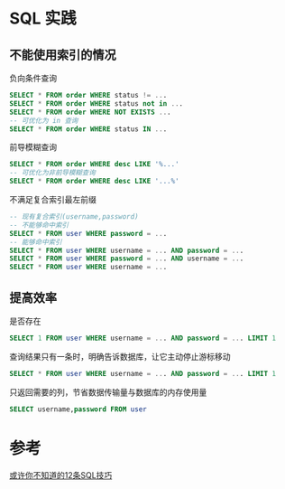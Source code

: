 # SQL 实践

## 不能使用索引的情况

负向条件查询
```sql
SELECT * FROM order WHERE status != ...
SELECT * FROM order WHERE status not in ...
SELECT * FROM order WHERE NOT EXISTS ...
-- 可优化为 in 查询
SELECT * FROM order WHERE status IN ...
```

前导模糊查询
```sql
SELECT * FROM order WHERE desc LIKE '%...'
-- 可优化为非前导模糊查询
SELECT * FROM order WHERE desc LIKE '...%'
```

不满足复合索引最左前缀
```sql
-- 现有复合索引(username,password)
-- 不能够命中索引
SELECT * FROM user WHERE password = ...
-- 能够命中索引
SELECT * FROM user WHERE username = ... AND password = ...
SELECT * FROM user WHERE password = ... AND username = ...
SELECT * FROM user WHERE username = ...
```

## 提高效率

是否存在
```sql
SELECT 1 FROM user WHERE username = ... AND password = ... LIMIT 1
```

查询结果只有一条时，明确告诉数据库，让它主动停止游标移动
```sql
SELECT * FROM user WHERE username = ... AND password = ... LIMIT 1
```

只返回需要的列，节省数据传输量与数据库的内存使用量
```sql
SELECT username,password FROM user
```

# 参考
[或许你不知道的12条SQL技巧](https://mp.weixin.qq.com/s/AwAEJVWtYfiy79jXGC7olA)  
